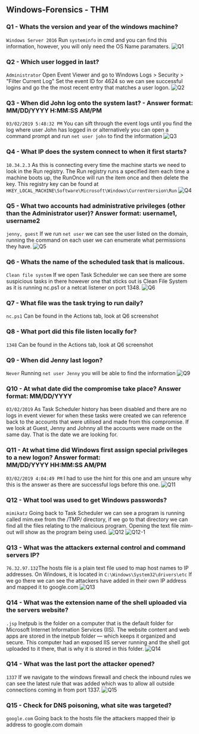 ## Windows-Forensics - THM ##

### Q1 - Whats the version and year of the windows machine? ###
```Windows Server 2016``` Run ```systeminfo``` in cmd and you can find this information, however, you will only need the OS Name paramaters.
![Q1](https://user-images.githubusercontent.com/18509521/211958673-7b0f3671-7b0b-48da-9113-0e9f22229bd0.png)

### Q2 - Which user logged in last? ###
```Administrator``` Open Event Viewer and go to Windows Logs > Security > "Filter Current Log" Set the event ID for 4624 so we can see successful logins and go the the most recent entry that matches a user logon.
![Q2](https://user-images.githubusercontent.com/18509521/211947634-27e52fd7-056b-4231-bbd7-d45f1d47d5b0.png)

### Q3 - When did John log onto the system last? - Answer format: MM/DD/YYYY H:MM:SS AM/PM ###
```03/02/2019 5:48:32 PM``` You can sift through the event logs until you find the log where user John has logged in or alternatively you can open a command prompt and run ```net user john``` to find the information
![Q3](https://user-images.githubusercontent.com/18509521/211947959-3b263ebe-655f-486e-a46f-8fb5beb85b0b.png)

### Q4 - What IP does the system connect to when it first starts? ###
```10.34.2.3``` As this is connecting every time the machine starts we need to look in the Run registry. The Run registry runs a specified item each time a machine boots up, the RunOnce will run the item once and then delete the key. This registry key can be found at ```HKEY_LOCAL_MACHINE\Software\Microsoft\Windows\CurrentVersion\Run```
![Q4](https://user-images.githubusercontent.com/18509521/211959963-d0ddd3fb-bdcf-48e8-a3c6-778f57abfbe7.png)

### Q5 - What two accounts had administrative privileges (other than the Administrator user)? Answer format: username1, username2 ###
```jenny, guest``` If we run ```net user``` we can see the user listed on the domain, running the command on each user we can enumerate what permissions they have.
![Q5](https://user-images.githubusercontent.com/18509521/211949647-63b561b1-a056-4295-b4f6-a494002d56b1.png)

### Q6 - Whats the name of the scheduled task that is malicous. ###
```Clean file system``` If we open Task Scheduler we can see there are some suspicious tasks in there however one that sticks out is Clean File System as it is running nc.ps1 or a netcat listener on port 1348.
![Q6](https://user-images.githubusercontent.com/18509521/211950664-ddf11f24-7906-4773-8d80-b3e6237aeea7.png)

### Q7 - What file was the task trying to run daily? ###
```nc.ps1``` Can be found in the Actions tab, look at Q6 screenshot

### Q8 - What port did this file listen locally for? ###
```1348``` Can be found in the Actions tab, look at Q6 screenshot

### Q9 - When did Jenny last logon? ###
```Never``` Running ```net user Jenny``` you will be able to find the information
![Q9](https://user-images.githubusercontent.com/18509521/211951163-3f79cca7-603d-4ac0-a7e0-c6de15309985.png)

### Q10 - At what date did the compromise take place? Answer format: MM/DD/YYYY ###
```03/02/2019``` As Task Scheduler history has been disabled and there are no logs in event viewer for when these tasks were created we can reference back to the accounts that were utilised and made from this compromise. If we look at Guest, Jenny and Johnny all the accounts were made on the same day. That is the date we are looking for.

### Q11 - At what time did Windows first assign special privileges to a new logon? Answer format: MM/DD/YYYY HH:MM:SS AM/PM ###
```03/02/2019 4:04:49 PM``` I had to use the hint for this one and am unsure why this is the answer as there are successful logs before this one.
![Q11](https://user-images.githubusercontent.com/18509521/211952835-ecf64ee9-25cf-4782-9a99-ac39b2d69901.png)

### Q12 - What tool was used to get Windows passwords? ###
```mimikatz``` Going back to Task Scheduler we can see a program is running called mim.exe from the /TMP/ directory, if we go to that directory we can find all the files relating to the malicious program. Opening the text file mim-out will show as the program being used.
![Q12](https://user-images.githubusercontent.com/18509521/211954127-b2c5e5fa-4598-4629-8aac-9d0f450c1cee.png)
![Q12-1](https://user-images.githubusercontent.com/18509521/211954175-807f6130-6800-473a-b8ca-2ee006940301.png)

### Q13 - What was the attackers external control and command servers IP? ###
```76.32.97.132```The hosts file is a plain text file used to map host names to IP addresses. On Windows, it is located in ```C:\Windows\System32\drivers\etc``` If we go there we can see the attackers have added in their own IP address and mapped it to google.com
![Q13](https://user-images.githubusercontent.com/18509521/211961399-a59e7875-661b-4f58-87ca-4c65797887e0.png)

### Q14 - What was the extension name of the shell uploaded via the servers website? ###
```.jsp``` Inetpub is the folder on a computer that is the default folder for Microsoft Internet Information Services (IIS). The website content and web apps are stored in the inetpub folder — which keeps it organized and secure. This computer had an exposed IIS server running and the shell got uploaded to it there, that is why it is stored in this folder.
![Q14](https://user-images.githubusercontent.com/18509521/211962232-c6892a4e-50a6-4318-8820-352616e34b2e.png)

### Q14 - What was the last port the attacker opened? ###
```1337``` If we navigate to the windows firewall and check the inbound rules we can see the latest rule that was added which was to allow all outside connections coming in from port 1337.
![Q15](https://user-images.githubusercontent.com/18509521/211962430-ccaf4284-80db-45f0-8a5b-5f460f617dd8.png)

### Q15 - Check for DNS poisoning, what site was targeted? ###
```google.com``` Going back to the hosts file the attackers mapped their ip address to google.com domain
